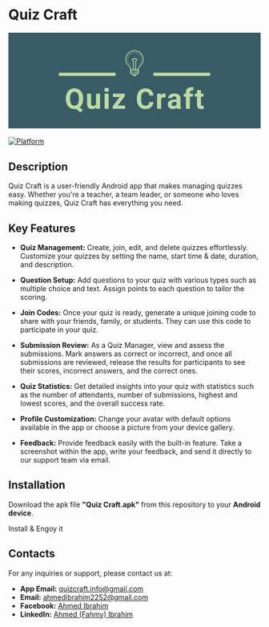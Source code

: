 # Quiz Craft

![Logo](images/facebook_cover_photo_1.png)

[![Platform](https://img.shields.io/badge/platform-Android-blue.svg)]()

## Description
Quiz Craft is a user-friendly Android app that makes managing quizzes easy. Whether you're a teacher, a team leader, or someone who loves making quizzes, Quiz Craft has everything you need.

## Key Features

- **Quiz Management:** Create, join, edit, and delete quizzes effortlessly. Customize your quizzes by setting the name, start time & date, duration, and description.

- **Question Setup:** Add questions to your quiz with various types such as multiple choice and text. Assign points to each question to tailor the scoring.

- **Join Codes:** Once your quiz is ready, generate a unique joining code to share with your friends, family, or students. They can use this code to participate in your quiz.

- **Submission Review:** As a Quiz Manager, view and assess the submissions. Mark answers as correct or incorrect, and once all submissions are reviewed, release the results for participants to see their scores, incorrect answers, and the correct ones.

- **Quiz Statistics:** Get detailed insights into your quiz with statistics such as the number of attendants, number of submissions, highest and lowest scores, and the overall success rate.

- **Profile Customization:** Change your avatar with default options available in the app or choose a picture from your device gallery.

- **Feedback:** Provide feedback easily with the built-in feature. Take a screenshot within the app, write your feedback, and send it directly to our support team via email.

## Installation
Download the apk file **"Quiz Craft.apk"** from this repository to your **Android device**.

Install & Engoy it

## Contacts
For any inquiries or support, please contact us at:
- **App Email:** quizcraft.info@gmail.com
- **Email:** ahmedibrahim2252@gmail.com
- **Facebook:** [Ahmed Ibrahim](https://www.facebook.com/profile.php?id=100015635143894)
- **LinkedIn:** [Ahmed (Fahmy) Ibrahim](https://www.linkedin.com/in/ahmed-ibrahim-79b16320b/)
